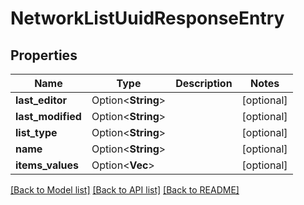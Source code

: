 # NetworkListUuidResponseEntry

## Properties

Name | Type | Description | Notes
------------ | ------------- | ------------- | -------------
**last_editor** | Option<**String**> |  | [optional]
**last_modified** | Option<**String**> |  | [optional]
**list_type** | Option<**String**> |  | [optional]
**name** | Option<**String**> |  | [optional]
**items_values** | Option<**Vec<String>**> |  | [optional]

[[Back to Model list]](../README.md#documentation-for-models) [[Back to API list]](../README.md#documentation-for-api-endpoints) [[Back to README]](../README.md)


